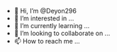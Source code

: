 - 👋 Hi, I’m @Deyon296
- 👀 I’m interested in ...
- 🌱 I’m currently learning ...
- 💞️ I’m looking to collaborate on ...
- 📫 How to reach me ...

<!---
Deyon296/Deyon296 is a ✨ special ✨ repository because its `README.md` (this file) appears on your GitHub profile.
You can click the Preview link to take a look at your changes.
--->
